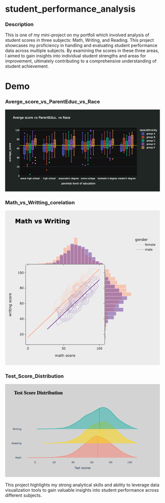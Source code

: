 # student_performance_analysis

### Description

This is one of my mini-project on my portfoli which involved analysis of student scores in three subjects: Math, Writing, and Reading. This project showcases my proficiency in handling and evaluating student performance data across multiple subjects. By examining the scores in these three areas, I aimed to gain insights into individual student strengths and areas for improvement, ultimately contributing to a comprehensive understanding of student achievement. 



# Demo 
### Averge_score_vs_ParentEduc_vs_Race
![Averge_score_vs_ParentEduc_vs_Race](https://github.com/Amiir-zar/student_performance_analysis/blob/main/figs/Averge_score_vs_ParentEduc_vs_Race.png)

### Math_vs_Writting_corelation
![Math_vs_Writting_corelation](https://github.com/Amiir-zar/student_performance_analysis/blob/main/figs/Math_vs_Writting_corelation.png)

### Test_Score_Distribution

![Test_Score_Distribution](https://github.com/Amiir-zar/student_performance_analysis/blob/main/figs/Test_Score_Distribution.png)


This project highlights my strong analytical skills and ability to leverage data visualization tools to gain valuable insights into student performance across different subjects.
